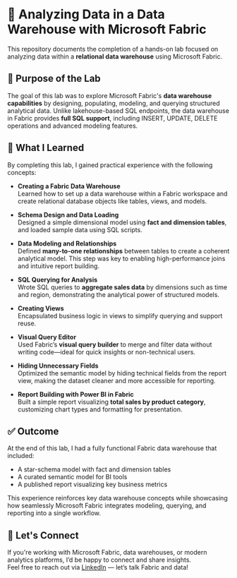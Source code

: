 # 🧠 Analyzing Data in a Data Warehouse with Microsoft Fabric

This repository documents the completion of a hands-on lab focused on analyzing data within a **relational data warehouse** using Microsoft Fabric.

## 🎯 Purpose of the Lab

The goal of this lab was to explore Microsoft Fabric's **data warehouse capabilities** by designing, populating, modeling, and querying structured analytical data. Unlike lakehouse-based SQL endpoints, the data warehouse in Fabric provides **full SQL support**, including INSERT, UPDATE, DELETE operations and advanced modeling features.

## 🧠 What I Learned

By completing this lab, I gained practical experience with the following concepts:

- **Creating a Fabric Data Warehouse**  
  Learned how to set up a data warehouse within a Fabric workspace and create relational database objects like tables, views, and models.

- **Schema Design and Data Loading**  
  Designed a simple dimensional model using **fact and dimension tables**, and loaded sample data using SQL scripts.

- **Data Modeling and Relationships**  
  Defined **many-to-one relationships** between tables to create a coherent analytical model. This step was key to enabling high-performance joins and intuitive report building.

- **SQL Querying for Analysis**  
  Wrote SQL queries to **aggregate sales data** by dimensions such as time and region, demonstrating the analytical power of structured models.

- **Creating Views**  
  Encapsulated business logic in views to simplify querying and support reuse.

- **Visual Query Editor**  
  Used Fabric’s **visual query builder** to merge and filter data without writing code—ideal for quick insights or non-technical users.

- **Hiding Unnecessary Fields**  
  Optimized the semantic model by hiding technical fields from the report view, making the dataset cleaner and more accessible for reporting.

- **Report Building with Power BI in Fabric**  
  Built a simple report visualizing **total sales by product category**, customizing chart types and formatting for presentation.

## ✅ Outcome

At the end of this lab, I had a fully functional Fabric data warehouse that included:
- A star-schema model with fact and dimension tables
- A curated semantic model for BI tools
- A published report visualizing key business metrics

This experience reinforces key data warehouse concepts while showcasing how seamlessly Microsoft Fabric integrates modeling, querying, and reporting into a single workflow.

## 🤝 Let's Connect

If you're working with Microsoft Fabric, data warehouses, or modern analytics platforms, I’d be happy to connect and share insights.  
Feel free to reach out via [LinkedIn](https://www.linkedin.com/in/eyilan/) — let’s talk Fabric and data!
